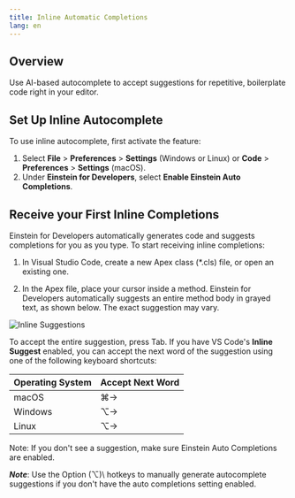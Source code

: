 ```yaml
---
title: Inline Automatic Completions
lang: en
---
```


## Overview

Use AI-based autocomplete to accept suggestions for repetitive, boilerplate code right in your editor.

## Set Up Inline Autocomplete

To use inline autocomplete, first activate the feature:

1. Select **File** > **Preferences** > **Settings** (Windows or Linux) or **Code** > **Preferences** > **Settings** (macOS).
2. Under **Einstein for Developers**, select **Enable Einstein Auto Completions**.

## Receive your First Inline Completions

Einstein for Developers automatically generates code and suggests completions for you as you type. To start receiving inline completions:

1. In Visual Studio Code, create a new Apex class (\*.cls) file, or open an existing one.

2. In the Apex file, place your cursor inside a method. Einstein for Developers automatically suggests an entire method body in grayed text, as shown below. The exact suggestion may vary.

![Inline Suggestions](./images/einstein-inline-create-account.png)

To accept the entire suggestion, press Tab. If you have VS Code's **Inline Suggest** enabled, you can accept the next word of the suggestion using one of the following keyboard shortcuts:

| Operating System | Accept Next Word |
| ---------------- | ---------------- |
| macOS            | ⌘→               |
| Windows          | ⌥→               |
| Linux            | ⌥→               |

Note: If you don't see a suggestion, make sure Einstein Auto Completions are enabled.

**_Note_**: Use the Option (⌥)\ hotkeys to manually generate autocomplete suggestions if you don't have the auto completions setting enabled.
